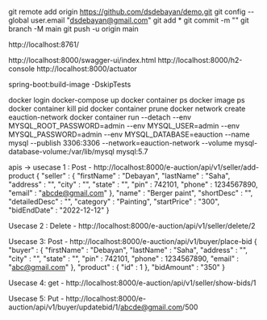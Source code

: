 git remote add origin https://github.com/dsdebayan/demo.git
git config --global user.email "dsdebayan@gmail.com"
git add *
git commit -m ""
git branch -M main
git push -u origin main

http://localhost:8761/

http://localhost:8000/swagger-ui/index.html
http://localhost:8000/h2-console
http://localhost:8000/actuator

spring-boot:build-image -DskipTests

docker login
docker-compose up
docker container ps
docker image ps
docker container kill pid
docker container prune
docker network create eauction-network
docker container run --detach --env MYSQL_ROOT_PASSWORD=admin --env MYSQL_USER=admin --env MYSQL_PASSWORD=admin --env MYSQL_DATABASE=eauction --name mysql --publish 3306:3306 --network=eauction-network --volume mysql-database-volume:/var/lib/mysql mysql:5.7

apis ->
usecase 1 :
Post - http://localhost:8000/e-auction/api/v1/seller/add-product
{
    "seller" : {
        "firstName" : "Debayan",
        "lastName" : "Saha",
        "address" : "",
        "city" : "",
        "state" : "",
        "pin" : 742101,
        "phone" : 1234567890,
        "email" : "abcde@gmail.com"
    },
    "name" : "Berger paint",
    "shortDesc" : "",
    "detailedDesc" : "",
    "category" : "Painting",
    "startPrice" : "300",
    "bidEndDate" : "2022-12-12"
    }
 
Usecase 2 :
Delete - http://localhost:8000/e-auction/api/v1/seller/delete/2

Usecase 3:
Post - http://localhost:8000/e-auction/api/v1/buyer/place-bid
{
    "buyer" : {
        "firstName" : "Debayan",
        "lastName" : "Saha",
        "address" : "",
        "city" : "",
        "state" : "",
        "pin" : 742101,
        "phone" : 1234567890,
        "email" : "abc@gmail.com"
    },
    "product" : {
	    "id" : 1
    },
    "bidAmount" : "350"
}

Usecase 4:
get - http://localhost:8000/e-auction/api/v1/seller/show-bids/1

Usecase 5:
Put - http://localhost:8000/e-auction/api/v1/buyer/updatebid/1/abcde@gmail.com/500

